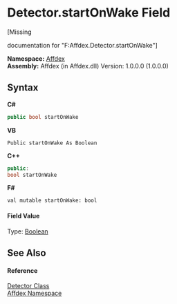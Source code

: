 # Detector.startOnWake Field
 

\[Missing <summary> documentation for "F:Affdex.Detector.startOnWake"\]

**Namespace:**&nbsp;<a href="b8038333-b12e-8ea1-a2ce-74c8d611fa89">Affdex</a><br />**Assembly:**&nbsp;Affdex (in Affdex.dll) Version: 1.0.0.0 (1.0.0.0)

## Syntax

**C#**<br />
``` C#
public bool startOnWake
```

**VB**<br />
``` VB
Public startOnWake As Boolean
```

**C++**<br />
``` C++
public:
bool startOnWake
```

**F#**<br />
``` F#
val mutable startOnWake: bool
```


#### Field Value
Type: <a href="http://msdn2.microsoft.com/en-us/library/a28wyd50" target="_blank">Boolean</a>

## See Also


#### Reference
<a href="e77adb8c-90bf-d7f1-5c6c-2f3c419b5c61">Detector Class</a><br /><a href="b8038333-b12e-8ea1-a2ce-74c8d611fa89">Affdex Namespace</a><br />